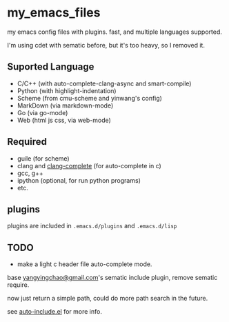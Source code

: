 my_emacs_files
==============

my emacs config files with plugins.
fast, and multiple languages supported.

I'm using cdet with sematic before, but it's too heavy, so I removed it.

## Suported Language
* C/C++  (with auto-complete-clang-async and smart-compile)
* Python (with highlight-indentation)
* Scheme (from cmu-scheme and yinwang's config)
* MarkDown (via markdown-mode)
* Go (via go-mode)
* Web (html js css, via web-mode)

## Required
* guile (for scheme)
* clang and [clang-complete](https://github.com/Golevka/emacs-clang-complete-async) (for auto-complete in c)
* gcc, g++
* ipython (optional, for run python programs)
* etc.

## plugins
plugins are included in `.emacs.d/plugins` and `.emacs.d/lisp`

## TODO
* make a light c header file auto-complete mode.

base yangyingchao@gmail.com's sematic include plugin, remove sematic require.

now just return a simple path, could do more path search in the future.

see [auto-include.el](.emacs.d/lisp/auto-include.el) for more info.
